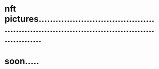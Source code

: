 # nft pictures...........................................................................................................
# soon.....
